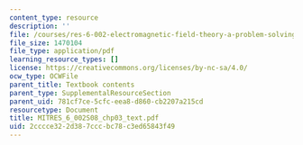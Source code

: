 ```yaml
---
content_type: resource
description: ''
file: /courses/res-6-002-electromagnetic-field-theory-a-problem-solving-approach-spring-2008/2cccce322d387cccbc78c3ed65843f49_MITRES_6_002S08_chp03_text.pdf
file_size: 1470104
file_type: application/pdf
learning_resource_types: []
license: https://creativecommons.org/licenses/by-nc-sa/4.0/
ocw_type: OCWFile
parent_title: Textbook contents
parent_type: SupplementalResourceSection
parent_uid: 781cf7ce-5cfc-eea8-d860-cb2207a215cd
resourcetype: Document
title: MITRES_6_002S08_chp03_text.pdf
uid: 2cccce32-2d38-7ccc-bc78-c3ed65843f49
---
```

